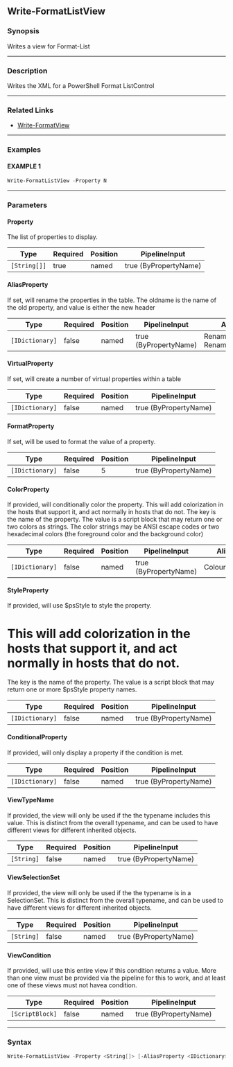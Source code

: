 Write-FormatListView
--------------------




### Synopsis
Writes a view for Format-List



---


### Description

Writes the XML for a PowerShell Format ListControl



---


### Related Links
* [Write-FormatView](Write-FormatView.md)





---


### Examples
#### EXAMPLE 1
```PowerShell
Write-FormatListView -Property N
```



---


### Parameters
#### **Property**

The list of properties to display.






|Type        |Required|Position|PipelineInput        |
|------------|--------|--------|---------------------|
|`[String[]]`|true    |named   |true (ByPropertyName)|



#### **AliasProperty**

If set, will rename the properties in the table.
The oldname is the name of the old property, and value is either the new header






|Type           |Required|Position|PipelineInput        |Aliases                           |
|---------------|--------|--------|---------------------|----------------------------------|
|`[IDictionary]`|false   |named   |true (ByPropertyName)|RenamedProperty<br/>RenameProperty|



#### **VirtualProperty**

If set, will create a number of virtual properties within a table






|Type           |Required|Position|PipelineInput        |
|---------------|--------|--------|---------------------|
|`[IDictionary]`|false   |named   |true (ByPropertyName)|



#### **FormatProperty**

If set, will be used to format the value of a property.






|Type           |Required|Position|PipelineInput        |
|---------------|--------|--------|---------------------|
|`[IDictionary]`|false   |5       |true (ByPropertyName)|



#### **ColorProperty**

If provided, will conditionally color the property.
This will add colorization in the hosts that support it, and act normally in hosts that do not.
The key is the name of the property.  The value is a script block that may return one or two colors as strings.
The color strings may be ANSI escape codes or two hexadecimal colors (the foreground color and the background color)






|Type           |Required|Position|PipelineInput        |Aliases       |
|---------------|--------|--------|---------------------|--------------|
|`[IDictionary]`|false   |named   |true (ByPropertyName)|ColourProperty|



#### **StyleProperty**

If provided, will use $psStyle to style the property.
# This will add colorization in the hosts that support it, and act normally in hosts that do not.
The key is the name of the property.  The value is a script block that may return one or more $psStyle property names.






|Type           |Required|Position|PipelineInput        |
|---------------|--------|--------|---------------------|
|`[IDictionary]`|false   |named   |true (ByPropertyName)|



#### **ConditionalProperty**

If provided, will only display a property if the condition is met.






|Type           |Required|Position|PipelineInput        |
|---------------|--------|--------|---------------------|
|`[IDictionary]`|false   |named   |true (ByPropertyName)|



#### **ViewTypeName**

If provided, the view will only be used if the the typename includes this value.
This is distinct from the overall typename, and can be used to have different views for different inherited objects.






|Type      |Required|Position|PipelineInput        |
|----------|--------|--------|---------------------|
|`[String]`|false   |named   |true (ByPropertyName)|



#### **ViewSelectionSet**

If provided, the view will only be used if the the typename is in a SelectionSet.
This is distinct from the overall typename, and can be used to have different views for different inherited objects.






|Type      |Required|Position|PipelineInput        |
|----------|--------|--------|---------------------|
|`[String]`|false   |named   |true (ByPropertyName)|



#### **ViewCondition**

If provided, will use this entire view if this condition returns a value.
More than one view must be provided via the pipeline for this to work,
and at least one of these views must not havea condition.






|Type           |Required|Position|PipelineInput        |
|---------------|--------|--------|---------------------|
|`[ScriptBlock]`|false   |named   |true (ByPropertyName)|





---


### Syntax
```PowerShell
Write-FormatListView -Property <String[]> [-AliasProperty <IDictionary>] [-VirtualProperty <IDictionary>] [[-FormatProperty] <IDictionary>] [-ColorProperty <IDictionary>] [-StyleProperty <IDictionary>] [-ConditionalProperty <IDictionary>] [-ViewTypeName <String>] [-ViewSelectionSet <String>] [-ViewCondition <ScriptBlock>] [<CommonParameters>]
```
